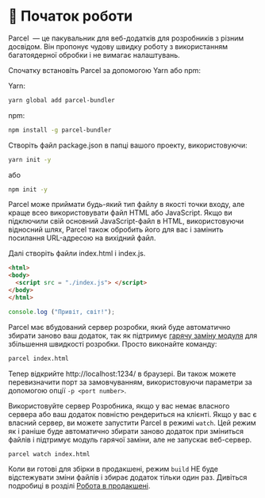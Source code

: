 # 🚀 Початок роботи

Parcel &nbsp;&mdash; це пакувальник для веб-додатків для розробників з різним досвідом. Він пропонує чудову швидку роботу з використанням багатоядерної обробки і не вимагає налаштувань.

Спочатку встановіть Parcel за допомогою Yarn або npm:

Yarn:

```Bash
yarn global add parcel-bundler
```

npm:

```Bash
npm install -g parcel-bundler
```

Створіть файл package.json в папці вашого проекту, використовуючи:

```Bash
yarn init -y
```

або

```Bash
npm init -y
```

Parcel може приймати будь-який тип файлу в якості точки входу, але краще всео використовувати файл HTML або JavaScript. Якщо ви підключили свій основний JavaScript-файл в HTML, використовуючи відносний шлях, Parcel також обробить його для вас і замінить посилання URL-адресою на вихідний файл.

Далі створіть файли index.html і index.js.

```Html
<html>
<body>
  <script src = "./index.js"> </script>
</body>
</html>
```

```javascript
console.log ("Привіт, світ!");
```

Parcel має вбудований сервер розробки, який буде автоматично збирати заново ваш додаток, так як підтримує [гарячу заміну модуля](hmr.html) для збільшення швидкості розробки. Просто виконайте команду:

```Bash
parcel index.html
```

Тепер відкрийте http://localhost:1234/ в браузері. Ви також можете перевизначити порт за замовчуванням, використовуючи параметри за допомогою опції `-p <port number>`.

Використовуйте сервер Розробника, якщо у вас немає власного сервера або ваш додаток повністю рендериться на клієнті. Якщо у вас є власний сервер, ви можете запустити Parcel в режимі `watch`. Цей режим як і раніше буде автоматично збирати заново додаток при зміниться файлів і підтримує модуль гарячої заміни, але не запускає веб-сервер.

```Bash
parcel watch index.html
```

Коли ви готові для збірки в продакшені, режим `build` НЕ буде відстежувати зміни файлів і збирає додаток тільки один раз. Дивіться подробиці в розділі [Робота в продакшені](production.html).

